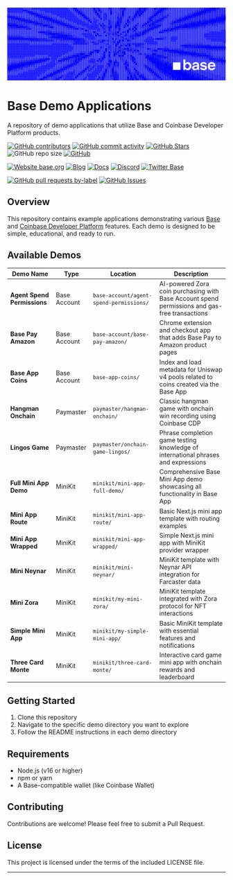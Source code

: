 ![Base](logo.webp)

# Base Demo Applications

A repository of demo applications that utilize Base and Coinbase Developer Platform products.

<!-- Badge row 1 - status -->

[![GitHub contributors](https://img.shields.io/github/contributors/base/demos)](https://github.com/base/demos/graphs/contributors)
[![GitHub commit activity](https://img.shields.io/github/commit-activity/w/base/demos)](https://github.com/base/demos/graphs/contributors)
[![GitHub Stars](https://img.shields.io/github/stars/base/demos.svg)](https://github.com/base/demos/stargazers)
![GitHub repo size](https://img.shields.io/github/repo-size/base/demos)
[![GitHub](https://img.shields.io/github/license/base/demos?color=blue)](https://github.com/base/demos/blob/master/LICENSE.md)

<!-- Badge row 2 - links and profiles -->

[![Website base.org](https://img.shields.io/website-up-down-green-red/https/base.org.svg)](https://base.org)
[![Blog](https://img.shields.io/badge/blog-up-green)](https://base.mirror.xyz/)
[![Docs](https://img.shields.io/badge/docs-up-green)](https://docs.base.org/)
[![Discord](https://img.shields.io/discord/1067165013397213286?label=discord)](https://base.org/discord)
[![Twitter Base](https://img.shields.io/twitter/follow/Base?style=social)](https://twitter.com/Base)

<!-- Badge row 3 - detailed status -->

[![GitHub pull requests by-label](https://img.shields.io/github/issues-pr-raw/base/demos)](https://github.com/base/demos/pulls)
[![GitHub Issues](https://img.shields.io/github/issues-raw/base/demos.svg)](https://github.com/base/demos/issues)

## Overview

This repository contains example applications demonstrating various [Base] and [Coinbase Developer Platform] features. Each demo is designed to be simple, educational, and ready to run.

## Available Demos

| Demo Name | Type | Location | Description |
|-----------|------|----------|-------------|
| **Agent Spend Permissions** | Base Account | `base-account/agent-spend-permissions/` | AI-powered Zora coin purchasing with Base Account spend permissions and gas-free transactions |
| **Base Pay Amazon** | Base Account | `base-account/base-pay-amazon/` | Chrome extension and checkout app that adds Base Pay to Amazon product pages |
| **Base App Coins** | Base Account | `base-app-coins/` | Index and load metadata for Uniswap v4 pools related to coins created via the Base App |
| **Hangman Onchain** | Paymaster | `paymaster/hangman-onchain/` | Classic hangman game with onchain win recording using Coinbase CDP |
| **Lingos Game** | Paymaster | `paymaster/onchain-game-lingos/` | Phrase completion game testing knowledge of international phrases and expressions |
| **Full Mini App Demo** | MiniKit | `minikit/mini-app-full-demo/` | Comprehensive Base Mini App demo showcasing all functionality in Base App |
| **Mini App Route** | MiniKit | `minikit/mini-app-route/` | Basic Next.js mini app template with routing examples |
| **Mini App Wrapped** | MiniKit | `minikit/mini-app-wrapped/` | Simple Next.js mini app with MiniKit provider wrapper |
| **Mini Neynar** | MiniKit | `minikit/mini-neynar/` | MiniKit template with Neynar API integration for Farcaster data |
| **Mini Zora** | MiniKit | `minikit/my-mini-zora/` | MiniKit template integrated with Zora protocol for NFT interactions |
| **Simple Mini App** | MiniKit | `minikit/my-simple-mini-app/` | Basic MiniKit template with essential features and notifications |
| **Three Card Monte** | MiniKit | `minikit/three-card-monte/` | Interactive card game mini app with onchain rewards and leaderboard |

## Getting Started

1. Clone this repository
2. Navigate to the specific demo directory you want to explore
3. Follow the README instructions in each demo directory

## Requirements

- Node.js (v16 or higher)
- npm or yarn
- A Base-compatible wallet (like Coinbase Wallet)

## Contributing

Contributions are welcome! Please feel free to submit a Pull Request.

## License

This project is licensed under the terms of the included LICENSE file.

---

[Coinbase Developer Platform]: https://portal.cdp.coinbase.com
[Base]: https://base.org
